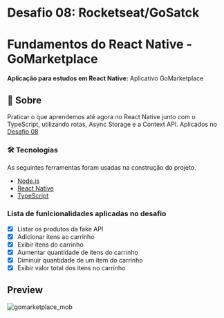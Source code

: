 # Desafio 08: Rocketseat/GoSatck

# Fundamentos do React Native - GoMarketplace
<p alin="center"><b>Aplicação para estudos em React Native:</b> Aplicativo GoMarketplace</p>

## 🚀 Sobre
Praticar o que aprendemos até agora no React Native junto com o TypeScript, utilizando rotas, Async Storage e a Context API. Aplicados no [Desafio 08](https://github.com/rocketseat-education/bootcamp-gostack-desafios/tree/master/desafio-fundamentos-react-native)


### 🛠 Tecnologias
As seguintes ferramentas foram usadas na construção do projeto.
 
- [Node.js](https://nodejs.org/en/)
- [React Native](https://reactnative.dev/)
- [TypeScript](https://www.typescriptlang.org/)

### Lista de funlcionalidades aplicadas no desafio
- [x] Listar os produtos da fake API
- [x] Adicionar itens ao carrinho
- [x] Exibir itens do carrinho
- [x] Aumentar quantidade de itens do carrinho
- [x] Diminuir quantidade de um item do carrinho
- [x] Exibir valor total dos itens no carrinho

## Preview
![gomarketplace_mob](https://user-images.githubusercontent.com/26713717/90690298-d7d77b00-e247-11ea-9d56-70e7f5b9627c.png)
